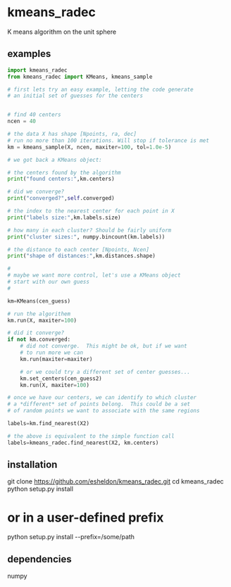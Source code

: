 kmeans_radec
============

K means algorithm on the unit sphere

examples
--------

```python
import kmeans_radec
from kmeans_radec import KMeans, kmeans_sample

# first lets try an easy example, letting the code generate
# an initial set of guesses for the centers


# find 40 centers
ncen = 40

# the data X has shape [Npoints, ra, dec]
# run no more than 100 iterations. Will stop if tolerance is met
km = kmeans_sample(X, ncen, maxiter=100, tol=1.0e-5)

# we got back a KMeans object:

# the centers found by the algorithm
print("found centers:",km.centers)

# did we converge?
print("converged?",self.converged)

# the index to the nearest center for each point in X
print("labels size:",km.labels.size)

# how many in each cluster? Should be fairly uniform
print("cluster sizes:", numpy.bincount(km.labels))

# the distance to each center [Npoints, Ncen]
print("shape of distances:",km.distances.shape)

#
# maybe we want more control, let's use a KMeans object
# start with our own guess
#

km=KMeans(cen_guess)

# run the algorithem
km.run(X, maxiter=100)

# did it converge?
if not km.converged:
    # did not converge.  This might be ok, but if we want
    # to run more we can
    km.run(maxiter=maxiter)

    # or we could try a different set of center guesses...
    km.set_centers(cen_guess2)
    km.run(X, maxiter=100)

# once we have our centers, we can identify to which cluster 
# a *different* set of points belong.  This could be a set
# of random points we want to associate with the same regions

labels=km.find_nearest(X2)

# the above is equivalent to the simple function call
labels=kmeans_radec.find_nearest(X2, km.centers)
```

installation
------------

git clone https://github.com/esheldon/kmeans_radec.git
cd kmeans_radec
python setup.py install

# or in a user-defined prefix
python setup.py install --prefix=/some/path

dependencies
------------
numpy
